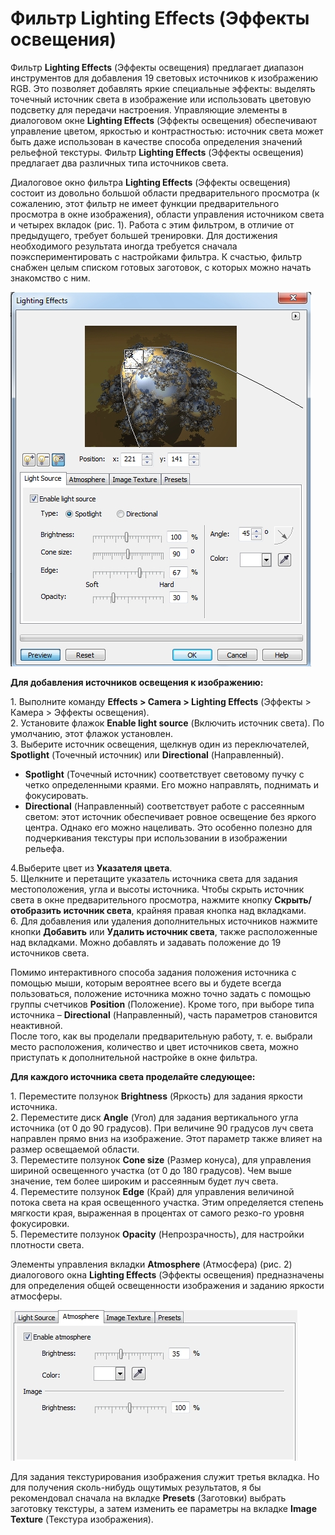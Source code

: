 # Фильтр Lighting Effects (Эффекты освещения)

Фильтр **Lighting Effects** (Эффекты освещения) предлагает диапазон инструментов для добавления 19 световых источников к изображению RGB. Это позволяет добавлять яркие специальные эффекты: выделять точечный источник света в изображение или использовать цветовую подсветку для передачи настроения. Управляющие элементы в диалоговом окне **Lighting Effects** (Эффекты освещения) обеспечивают управление цветом, яркостью и контрастностью: источник света может быть даже использован в качестве способа определения значений рельефной текстуры. Фильтр **Lighting Effects** (Эффекты освещения) предлагает два различных типа источников света.

Диалоговое окно фильтра **Lighting Effects** (Эффекты освещения) состоит из довольно большой области предварительного просмотра (к сожалению, этот фильтр не имеет функции предварительного просмотра в окне изображения), области управления источником света и четырех вкладок (рис. 1). Работа с этим фильтром, в отличие от предыдущего, требует большей тренировки. Для достижения необходимого результата иногда требуется сначала поэкспериментировать с настройками фильтра. К счастью, фильтр снабжен целым списком готовых заготовок, с которых можно начать знакомство с ним.

![Фильтр Lighting Effects (Эффекты освещения)](./0486bb4b-f7f9-4e43-b11e-ba089c27ef6f.jpg)

**Для добавления источников освещения к изображению:**

1\. Выполните команду **Effects > Camera > Lighting Effects** (Эффекты > Камера > Эффекты освещения).  
2\. Установите флажок **Enable light source** (Включить источник света). По умолчанию, этот флажок установлен.  
3\. Выберите источник освещения, щелкнув один из переключателей, **Spotlight** (Точечный источник) или **Directional** (Направленный).

*   **Spotlight** (Точечный источник) соответствует световому пучку с четко определенными краями. Его можно направлять, поднимать и фокусировать.
*   **Directional** (Направленный) соответствует работе с рассеянным светом: этот источник обеспечивает ровное освещение без яркого центра. Однако его можно нацеливать. Это особенно полезно для подчеркивания текстуры при использовании в изображении рельефа.

4.Выберите цвет из **Указателя цвета**.  
5\. Щелкните и перетащите указатель источника света для задания местоположения, угла и высоты источника. Чтобы скрыть источник света в окне предварительного просмотра, нажмите кнопку **Скрыть/отобразить источник света**, крайняя правая кнопка над вкладками.  
6\. Для добавления или удаления дополнительных источников нажмите кнопки **Добавить** или **Удалить источник света**, также расположенные над вкладками. Можно добавлять и задавать положение до 19 источников света.

Помимо интерактивного способа задания положения источника с помощью мыши, которым вероятнее всего вы и будете всегда пользоваться, положение источника можно точно задать с помощью группы счетчиков **Position** (Положение). Кроме того, при выборе типа источника – **Directional** (Направленный), часть параметров становится неактивной.  
После того, как вы проделали предварительную работу, т. е. выбрали место расположения, количество и цвет источников света, можно приступать к дополнительной настройке в окне фильтра.

**Для каждого источника света проделайте следующее:**

1\. Переместите ползунок **Brightness** (Яркость) для задания яркости источника.  
2\. Переместите диск **Angle** (Угол) для задания вертикального угла источника (от 0 до 90 градусов). При величине 90 градусов луч света направлен прямо вниз на изображение. Этот параметр также влияет на размер освещаемой области.  
3\. Переместите ползунок **Cone size** (Размер конуса), для управления шириной освещенного участка (от 0 до 180 градусов). Чем выше значение, тем более широким и рассеянным будет луч света.  
4\. Переместите ползунок **Edge** (Край) для управления величиной потока света на края освещенного участка. Этим определяется степень мягкости края, выраженная в процентах от самого резко-го уровня фокусировки.  
5\. Переместите ползунок **Opacity** (Непрозрачность), для настройки плотности света.

Элементы управления вкладки **Atmosphere** (Атмосфера) (рис. 2) диалогового окна **Lighting Effects** (Эффекты освещения) предназначены для определения общей освещенности изображения и заданию яркости атмосферы.

![Фильтр Lighting Effects (Эффекты освещения)](./0b0baac8-5ede-43a2-aba6-3f783707ec84.jpg)

Для задания текстурирования изображения служит третья вкладка. Но для получения сколь-нибудь ощутимых результатов, я бы рекомендовал сначала на вкладке **Presets** (Заготовки) выбрать заготовку текстуры, а затем изменить ее параметры на вкладке **Image Texture** (Текстура изображения).